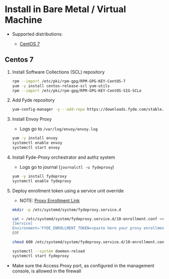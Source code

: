 # Install in Bare Metal / Virtual Machine

- Supported distributions:

  - [CentOS 7](##centos-7)

## Centos 7

1. Install Software Collections (SCL) repository

    ```sh
    rpm --import /etc/pki/rpm-gpg/RPM-GPG-KEY-CentOS-7
    yum -y install centos-release-scl yum-utils
    rpm --import /etc/pki/rpm-gpg/RPM-GPG-KEY-CentOS-SIG-SCLo
    ```

1. Add Fyde repository

    ```sh
    yum-config-manager -y --add-repo https://downloads.fyde.com/stable.repo
    ```

1. Install Envoy Proxy

    - Logs go to `/var/log/envoy/envoy.log`

    ```sh
    yum -y install envoy
    systemctl enable envoy
    systemctl start envoy
    ```

1. Install Fyde-Proxy orchestrator and authz system

    - Logs go to journal (`journalctl -u fydeproxy`)

    ```sh
    yum -y install fydeproxy
    systemctl enable fydeproxy
    ```

1. Deploy enrollment token using a service unit override

    - NOTE: [Proxy Enrollment Link](../console/configurations/add_proxy.md#adding-a-proxy)

    ```sh
    mkdir -p /etc/systemd/system/fydeproxy.service.d

    cat > /etc/systemd/system/fydeproxy.service.d/10-enrollment.conf <<EOF
    [Service]
    Environment='FYDE_ENROLLMENT_TOKEN=<paste here your proxy enrollment link>'
    EOF

    chmod 600 /etc/systemd/system/fydeproxy.service.d/10-enrollment.conf

    systemctl --system daemon-reload
    systemctl start fydeproxy
    ```

- Make sure the Access Proxy port, as configured in the management console, is allowed in the firewall
